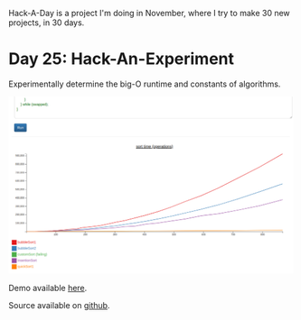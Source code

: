 Hack-A-Day is a project I'm doing in November, where I try to make 30 new projects, in 30 days.

# Day 25: Hack-An-Experiment

Experimentally determine the big-O runtime and constants of algorithms.

[![Screenshot](screenshot.png)](https://tilde.za3k.com/hackaday/experiment)

Demo available [here](https://tilde.za3k.com/hackaday/experiment).

Source available on [github](https://github.com/za3k/day25_experiment).
